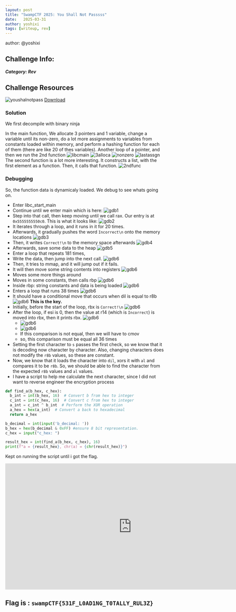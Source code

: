 ```yaml
---
layout: post
title: "SwampCTF 2025: You Shall Not Passsss"
date:   2025-03-31
author: yoshixi
tags: [writeup, rev]
---
```



author: @yoshixi
## **Challenge Info:**
##### Category: Rev

## Challenge Resources

![youshalnotpass](https://digitalyoshixi.github.io/ctfs/swampctf2025/youshalnotpass.webp)
[Download](https://ctf.swampctf.com/files/10ed11c19ea792d32db42fe63d217274/chal?token=eyJ1c2VyX2lkIjoxOTEsInRlYW1faWQiOjEwOCwiZmlsZV9pZCI6OX0.Z-oU4Q.PAkwNhds6tYYtyuL1FBr838q7Fw)

### Solution

We first decompile with binary ninja

In the main function, We allocate 3 pointers and 1 variable, change a variable until its non-zero, do a lot more assignments to variables from constants loaded within memory, and perform a hashing function for each of them (there are like 20 of thes variables). Another loop of a pointer, and then we run the 2nd function
![libcmain](https://digitalyoshixi.github.io/ctfs/swampctf2025/libcmain.webp)
![3alloca](https://digitalyoshixi.github.io/ctfs/swampctf2025/3alloca.webp)
![nonzero](https://digitalyoshixi.github.io/ctfs/swampctf2025/nonzero.webp)
![lastassgn](https://digitalyoshixi.github.io/ctfs/swampctf2025/lastassgn.webp)
The second function is a lot more interesting. It constructs a list, with the first element as a function. Then, it calls that function.
![2ndfunc](https://digitalyoshixi.github.io/ctfs/swampctf2025/2ndfunc.webp)

### Debugging
So, the function data is dynamicaly loaded. We debug to see whats going on.
- Enter libc_start_main
- Continue until we enter main which is here:
![gdb1](https://digitalyoshixi.github.io/ctfs/swampctf2025/gdb1.webp)
- Step into that call, then keep moving until we call rax. Our entry is at `0x5555555550c0`. This is what it looks like:
![gdb2](https://digitalyoshixi.github.io/ctfs/swampctf2025/gdb2.webp)
- It iterates through a loop, and it runs in it for 20 times.
- Afterwards, it gradually pushes the word `Incorrect\n` onto the memory locations
![gdb3](https://digitalyoshixi.github.io/ctfs/swampctf2025/gdb3.webp)
- Then, it writes `Correct!\n` to the memory space afterwards
![gdb4](https://digitalyoshixi.github.io/ctfs/swampctf2025/gdb4.webp)
- Afterwards, save some data to the heap
![gdb5](https://digitalyoshixi.github.io/ctfs/swampctf2025/gdb5.webp)
- Enter a loop that repeats 181 times,
- Write the data, then jump into the next call. 
![gdb6](https://digitalyoshixi.github.io/ctfs/swampctf2025/gdb6.webp)
- Then, it tries to mmap, and it will jump out if it fails.
- It will then move some string contents into registers
![gdb6](https://digitalyoshixi.github.io/ctfs/swampctf2025/gdb7.webp)
- Moves some more things around
- Moves in some constants, then calls rbp 
![gdb6](https://digitalyoshixi.github.io/ctfs/swampctf2025/gdb8.webp)
- Inside rbp: string constants and data is being loaded
![gdb6](https://digitalyoshixi.github.io/ctfs/swampctf2025/gdb9.webp)
- Enters a loop that runs 38 times
![gdb6](https://digitalyoshixi.github.io/ctfs/swampctf2025/gdb10.webp)
- It should have a conditional move that occurs when dil is equal to r8b
![gdb6](https://digitalyoshixi.github.io/ctfs/swampctf2025/gdb11.webp)
**This is the key.**
- Initially, before the start of the loop, rbx is `Correct!\n`
![gdb6](https://digitalyoshixi.github.io/ctfs/swampctf2025/gdb12.webp)
- After the loop, if esi is 0, then the value at r14 (which is `Incorrect`) is moved into rbx, then it prints rbx.
![gdb6](https://digitalyoshixi.github.io/ctfs/swampctf2025/gdb13.webp)
	- ![gdb6](https://digitalyoshixi.github.io/ctfs/swampctf2025/gdb14.webp)
	- ![gdb6](https://digitalyoshixi.github.io/ctfs/swampctf2025/gdb15.webp)
	- If this comparison is not equal, then we will have to cmov
	- so, this comparison must be equal all 36 times
- Setting the first character to `s` passes the first check, so we know that it is decoding now character by character. Also, changing characters does not modify the `r8b` values, so these are constant.
- Now, we know that it loads the character into `dil`, xors it with `al` and compares it to be `r8b`. So, we should be able to find the character from the expected `r8b` values and `al` values.
- I have a script to help me calculate the next character, since I did not want to reverse engineer the encryption process

```python
def find_a(b_hex, c_hex):
  b_int = int(b_hex, 16)  # Convert b from hex to integer
  c_int = int(c_hex, 16)  # Convert c from hex to integer
  a_int = c_int ^ b_int  # Perform the XOR operation
  a_hex = hex(a_int)  # Convert a back to hexadecimal
  return a_hex

b_decimal = int(input('b_decimal: '))
b_hex = hex(b_decimal & 0xFF) #ensure 8 bit representation.
c_hex = input("c_hex: ")

result_hex = int(find_a(b_hex, c_hex), 16)
print(f"a = {result_hex}, chr(a) = {chr(result_hex)}")
```
Kept on running the script until i got the flag. 

<iframe width="800" height="400" src="https://digitalyoshixi.github.io/ctfs/swampctf2025/flaginputs.mp4" frameborder="0" allowfullscreen></iframe>


## Flag is : `swampCTF{531F_L0AD1NG_T0TALLY_RUL3Z}`